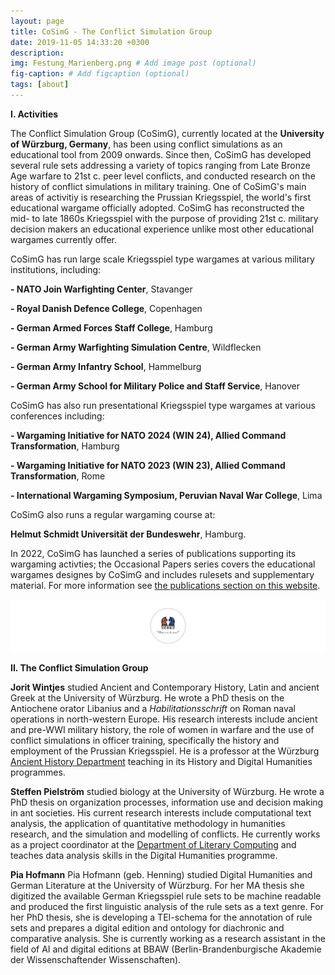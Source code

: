 ```yaml
---
layout: page
title: CoSimG - The Conflict Simulation Group
date: 2019-11-05 14:33:20 +0300
description: 
img: Festung_Marienberg.png # Add image post (optional)
fig-caption: # Add figcaption (optional)
tags: [about]
---
```



**I. Activities**

The Conflict Simulation Group (CoSimG), currently located at the **University of Würzburg, Germany**, has been using conflict simulations as an educational tool from 2009 onwards. Since then, CoSimG has developed several rule sets addressing a variety of topics ranging from Late Bronze Age warfare to 21st c. peer level conflicts, and conducted research on the history of conflict simulations in military training. One of CoSimG's main areas of activitiy is researching the Prussian Kriegsspiel, the world's first educational wargame officially adopted. CoSimG has reconstructed the mid- to late 1860s Kriegsspiel with the purpose of providing 21st c. military decision makers an educational experience unlike most other educational wargames currently offer.

CoSimG has run large scale Kriegsspiel type wargames at various military institutions, including:

**-  NATO Join Warfighting Center**, Stavanger

**-  Royal Danish Defence College**, Copenhagen

**-  German Armed Forces Staff College**, Hamburg

**-  German Army Warfighting Simulation Centre**, Wildflecken

**-  German Army Infantry School**, Hammelburg

**-  German Army School for Military Police and Staff Service**, Hanover

CoSimG has also run presentational Kriegsspiel type wargames at various conferences including:

**-  Wargaming Initiative for NATO 2024 (WIN 24), Allied Command Transformation**, Hamburg

**-  Wargaming Initiative for NATO 2023 (WIN 23), Allied Command Transformation**, Rome 

**-  International Wargaming Symposium, Peruvian Naval War College**, Lima

CoSimG also runs a regular wargaming course at: 

**Helmut Schmidt Universität der Bundeswehr**, Hamburg.

In 2022, CoSimG has launched a series of publications supporting its wargaming activties; the Occasional Papers series covers the educational wargames designes by CoSimG and includes rulesets and supplementary material. For more information see [the publications section on this website](https://cosimg.github.io/2019/10/30/publications.html).

![](https://raw.githubusercontent.com/cosimg/cosimg.github.io/main/assets/img/Logo5.png)

**II. The Conflict Simulation Group**

**Jorit Wintjes** studied Ancient and Contemporary History, Latin and ancient Greek at the University of Würzburg. He wrote a PhD thesis on the Antiochene orator Libanius and a *Habilitationsschrift* on Roman naval operations in north-western Europe. His research interests include ancient and pre-WWI military history, the role of women in warfare and the use of conflict simulations in officer training, specifically the history and employment of the Prussian Kriegsspiel. He is a professor at the Würzburg [Ancient History Department](http://www.geschichte.uni-wuerzburg.de/institut/alte-geschichte/) teaching in its History and Digital Humanities programmes.

**Steffen Pielström** studied biology at the University of Würzburg. He wrote a PhD thesis on organization processes, information use and decision making in ant societies. His current research interests include computational text analysis, the application of quantitative methodology in humanities research, and the simulation and modelling of conflicts. He currently works as a project coordinator at the [Department of Literary Computing](https://www.germanistik.uni-wuerzburg.de/lehrstuehle/computerphilologie/startseite/) and teaches data analysis skills in the Digital Humanities programme.

**Pia Hofmann** Pia Hofmann (geb. Henning) studied Digital Humanities and German Literature at the University of Würzburg. For her MA thesis she digitized the available German Kriegsspiel rule sets to be machine readable and produced the first linguistic analysis of the rule sets as a text genre. For her PhD thesis, she is developing a TEI-schema for the annotation of rule sets and prepares a digital edition and ontology for diachronic and comparative analysis. She is currently working as a research assistant in the field of AI and digital editions at BBAW (Berlin-Brandenburgische Akademie der Wissenschaftender Wissenschaften).
